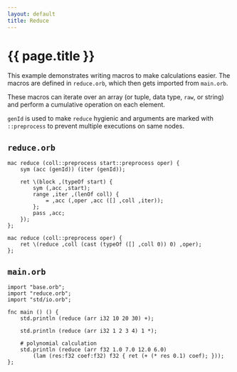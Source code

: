 ```yaml
---
layout: default
title: Reduce
---
```

# {{ page.title }}

This example demonstrates writing macros to make calculations easier. The macros are defined in `reduce.orb`, which then gets imported from `main.orb`.

These macros can iterate over an array (or tuple, data type, `raw`, or string) and perform a cumulative operation on each element.

`genId` is used to make `reduce` hygienic and arguments are marked with `::preprocess` to prevent multiple executions on same nodes.

## `reduce.orb`

```
mac reduce (coll::preprocess start::preprocess oper) {
    sym (acc (genId)) (iter (genId));

    ret \(block ,(typeOf start) {
        sym (,acc ,start);
        range ,iter ,(lenOf coll) {
            = ,acc (,oper ,acc ([] ,coll ,iter));
        };
        pass ,acc;
    });
};

mac reduce (coll::preprocess oper) {
    ret \(reduce ,coll (cast (typeOf ([] ,coll 0)) 0) ,oper);
};
```

## `main.orb`

```
import "base.orb";
import "reduce.orb";
import "std/io.orb";

fnc main () () {
    std.println (reduce (arr i32 10 20 30) +);

    std.println (reduce (arr i32 1 2 3 4) 1 *);

    # polynomial calculation
    std.println (reduce (arr f32 1.0 7.0 12.0 6.0)
        (lam (res:f32 coef:f32) f32 { ret (+ (* res 0.1) coef); }));
};
```